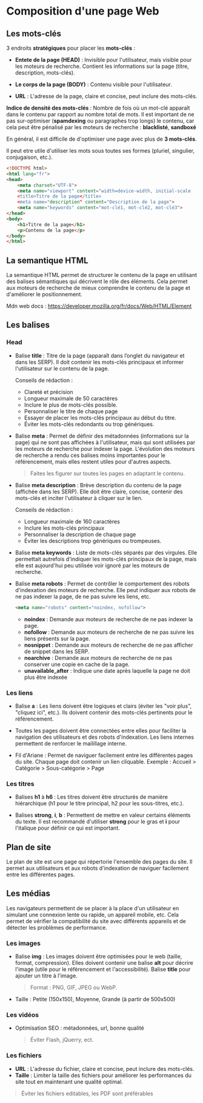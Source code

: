 # Composition d'une page Web

## Les mots-clés
3 endroits **stratégiques** pour placer les **mots-clés** :
 - **Entete de la page (HEAD)** : Invisible pour l'utilisateur, mais visible pour les moteurs de recherche. Contient les informations sur la page (titre, description, mots-clés).

- **Le corps de la page (BODY)** : Contenu visible pour l'utilisateur.

- **URL** : L'adresse de la page, claire et concise, peut inclure des mots-clés.

**Indice de densité des mots-clés** : Nombre de fois où un mot-clé apparaît dans le contenu par rapport au nombre total de mots. Il est important de ne pas sur-optimiser (**spamdexing** ou paragraphes trop longs) le contenu, car cela peut être pénalisé par les moteurs de recherche : **blacklisté**, **sandboxé**

En général, il est difficile de d'optimiser une page avec plus de **3 mots-clés**.

Il peut etre utile d'utiliser les mots sous toutes ses formes (pluriel, singulier, conjugaison, etc.).

```html
<!DOCTYPE html>
<html lang="fr">
<head>
    <meta charset="UTF-8">
    <meta name="viewport" content="width=device-width, initial-scale
    <title>Titre de la page</title>
    <meta name="description" content="Description de la page">
    <meta name="keywords" content="mot-clé1, mot-clé2, mot-clé3">
</head>
<body>
    <h1>Titre de la page</h1>
    <p>Contenu de la page</p>
</body>
</html>
```

## La semantique HTML
La semantique HTML permet de structurer le contenu de la page en utilisant des balises sémantiques qui décrivent le rôle des éléments. Cela permet aux moteurs de recherche de mieux comprendre le contenu de la page et d'améliorer le positionnement.

Mdn web docs : https://developer.mozilla.org/fr/docs/Web/HTML/Element

## Les balises
### Head
- Balise **title** : Titre de la page (apparaît dans l’onglet du navigateur et dans les SERP). Il doit contenir les mots-clés principaux et informer l'utilisateur sur le contenu de la page.
    
    Conseils de rédaction : 
    - Clareté et précision
    - Longueur maximale de 50 caractères
    - Inclure le plus de mots-clés possible.
    - Personnaliser le titre de chaque page
    - Essayer de placer les mots-clés principaux au début du titre.
    - Éviter les mots-clés redondants ou trop génériques.

- Balise **meta** : Permet de définir des métadonnées (informations sur la page) qui ne sont pas affichées à l'utilisateur, mais qui sont utilisées par les moteurs de recherche pour indexer la page.
L'évolution des moteurs de recherche a rendu ces balises moins importantes pour le référencement, mais elles restent utiles pour d'autres aspects.
    >Faites les figurer sur toutes les pages en adaptant le contenu.

- Balise **meta description** : Brève description du contenu de la page (affichée dans les SERP). Elle doit être claire, concise, contenir des mots-clés et inciter l'utilisateur à cliquer sur le lien.
    
    Conseils de rédaction : 
    - Longueur maximale de 160 caractères
    - Inclure les mots-clés principaux
    - Personnaliser la description de chaque page
    - Éviter les descriptions trop génériques ou trompeuses.

- Balise **meta keywords** : Liste de mots-clés séparés par des virgules. Elle permettait autrefois d'indiquer les mots-clés principaux de la page, mais elle est aujourd'hui peu utilisée voir ignoré par les moteurs de recherche.

- Balise **meta robots** : Permet de contrôler le comportement des robots d'indexation des moteurs de recherche. Elle peut indiquer aux robots de ne pas indexer la page, de ne pas suivre les liens, etc.
    ```html
    <meta name="robots" content="noindex, nofollow">
    ```
    - **noindex** : Demande aux moteurs de recherche de ne pas indexer la page.
    - **nofollow** : Demande aux moteurs de recherche de ne pas suivre les liens présents sur la page.
    - **nosnippet** : Demande aux moteurs de recherche de ne pas afficher de snippet dans les SERP.
    - **noarchive** : Demande aux moteurs de recherche de ne pas conserver une copie en cache de la page.
    - **unavailable_after** : Indique une date après laquelle la page ne doit plus être indexée

### Les liens
- Balise **a** : Les liens doivent être logiques et clairs (éviter les "voir plus", "cliquez ici", etc.). Ils doivent contenir des mots-clés pertinents pour le référencement.

- Toutes les pages doivent être connectées entre elles pour faciliter la navigation des utilisateurs et des robots d'indexation. Les liens internes permettent de renforcer le mailillage interne.

- Fil d'Ariane : Permet de naviguer facilement entre les différentes pages du site. Chaque page doit contenir un lien cliquable.
Exemple : Accueil > Catégorie > Sous-catégorie > Page

### Les titres
- Balises **h1** à **h6** : Les titres doivent être structurés de manière hiérarchique (h1 pour le titre principal, h2 pour les sous-titres, etc.).

- Balises **strong**, **i**, **b** : Permettent de mettre en valeur certains éléments du texte. Il est recommandé d'utiliser **strong** pour le gras et **i** pour l'italique pour définir ce qui est important.

## Plan de site
Le plan de site est une page qui répertorie l'ensemble des pages du site. Il permet aux utilisateurs et aux robots d'indexation de naviguer facilement entre les différentes pages.

## Les médias
Les navigateurs permettent de se placer à la place d'un utilisateur en simulant une connexion lente ou rapide, un appareil mobile, etc. Cela permet de vérifier la compatibilité du site avec différents appareils et de détecter les problèmes de performance.

### Les images
- Balise **img** : Les images doivent être optimisées pour le web (taille, format, compression). Elles doivent contenir une balise **alt** pour décrire l'image (utile pour le référencement et l'accessibilité). Balise **title** pour ajouter un titre à l'image.
    >Format : PNG, GIF, JPEG ou WebP.
- Taille : Petite (150x150), Moyenne, Grande (à partir de 500x500)

### Les vidéos
- Optimisation SEO : métadonnées, url, bonne qualité
    >Éviter Flash, jQuerry, ect.

### Les fichiers
- **URL** : L'adresse du fichier, claire et concise, peut inclure des mots-clés.
- **Taille** : Limiter la taille des fichiers pour améliorer les performances du site tout en maintenant une qualité optimal.
>Éviter les fichiers editables, les PDF sont préférables

